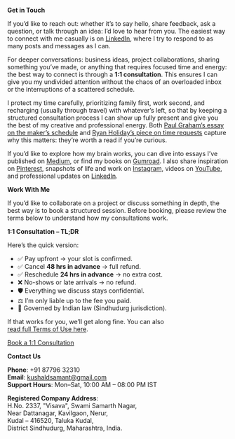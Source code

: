 **Get in Touch**

If you’d like to reach out: whether it’s to say hello, share feedback, ask a question, or talk through an idea: I’d love to hear from you. The easiest way to connect with me casually is on <a href="https://linkedin.com/in/kvshvl" rel="noopener noreferrer" target="_blank">LinkedIn</a>, where I try to respond to as many posts and messages as I can.

For deeper conversations: business ideas, project collaborations, sharing something you’ve made, or anything that requires focused time and energy: the best way to connect is through a **1:1 consultation**. This ensures I can give you my undivided attention without the chaos of an overloaded inbox or the interruptions of a scattered schedule.

I protect my time carefully, prioritizing family first, work second, and recharging (usually through travel) with whatever’s left, so that by keeping a structured consultation process I can show up fully present and give you the best of my creative and professional energy. Both <a href="http://paulgraham.com/makersschedule.html" rel="noopener noreferrer" target="_blank">Paul Graham’s essay on the maker’s schedule</a> and <a href="https://thoughtcatalog.com/ryan-holiday/2017/01/to-everyone-who-asks-for-just-a-little-of-your-time" rel="noopener noreferrer" target="_blank">Ryan Holiday’s piece on time requests</a> capture why this matters: they’re worth a read if you’re curious.

If you’d like to explore how my brain works, you can dive into essays I’ve published on <a href="https://kvshvl.medium.com" rel="noopener noreferrer" target="_blank">Medium</a>, or find my books on <a href="https://kvshvl.gumroad.com" rel="noopener noreferrer" target="_blank">Gumroad</a>. I also share inspiration on <a href="https://in.pinterest.com/kvshvl/_saved/" rel="noopener noreferrer" target="_blank">Pinterest</a>, snapshots of life and work on <a href="https://instagram.com/kvshvl" rel="noopener noreferrer" target="_blank">Instagram</a>, videos on <a href="https://youtube.com/@kvshvl/videos" rel="noopener noreferrer" target="_blank">YouTube</a>, and professional updates on <a href="https://linkedin.com/in/kvshvl" rel="noopener noreferrer" target="_blank">LinkedIn</a>.

**Work With Me**

If you’d like to collaborate on a project or discuss something in depth, the best way is to book a structured session. Before booking, please review the terms below to understand how my consultations work.

**1:1 Consultation – TL;DR**

Here’s the quick version:

- ✅ Pay upfront → your slot is confirmed.  
- ✅ Cancel **48 hrs in advance** → full refund.  
- ✅ Reschedule **24 hrs in advance** → no extra cost.  
- ❌ No-shows or late arrivals → no refund.  
- 🛡️ Everything we discuss stays confidential.  
- ⚖️ I’m only liable up to the fee you paid.  
- 📜 Governed by Indian law (Sindhudurg jurisdiction).

If that works for you, we’ll get along fine. You can also <a href="https://kushalsamant.github.io/termsofuse.html" rel="noopener noreferrer" target="_blank">read&nbsp;full&nbsp;Terms&nbsp;of&nbsp;Use&nbsp;here</a>.

<div class="roadmap-spacer-1"></div>
<p>
<a class="btn" href="https://kvshvl.setmore.com" rel="noopener noreferrer" target="_blank">Book&nbsp;a&nbsp;1:1&nbsp;Consultation</a>
</p>
<div class="roadmap-spacer-2"></div>

**Contact Us**

**Phone**: +91 87796 32310  
**Email**: <a href="mailto:kushaldsamant@gmail.com" rel="noopener noreferrer" target="_blank">kushaldsamant@gmail.com</a>  
**Support Hours**: Mon–Sat, 10:00 AM – 08:00 PM IST

**Registered Company Address**:  
H.No. 2337, "Visava", Swami Samarth Nagar,  
Near Dattanagar, Kavilgaon, Nerur,  
Kudal – 416520, Taluka Kudal,  
District Sindhudurg, Maharashtra, India.